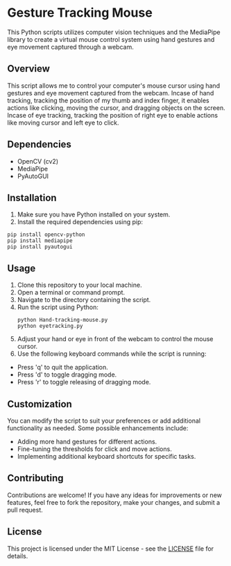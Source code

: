 # Gesture Tracking Mouse

This Python scripts utilizes computer vision techniques and the MediaPipe library to create a virtual mouse control system using hand gestures and eye movement captured through a webcam.

## Overview

This script allows me to control your computer's mouse cursor using hand gestures and eye movement captured from the webcam. 
Incase of hand tracking, tracking the position of my thumb and index finger, it enables actions like clicking, moving the cursor, and dragging objects on the screen.
Incase of eye tracking, tracking the position of right eye to enable actions like moving cursor and left eye to click.

## Dependencies

- OpenCV (cv2)
- MediaPipe
- PyAutoGUI

## Installation

1. Make sure you have Python installed on your system.
2. Install the required dependencies using pip:
 ```
pip install opencv-python
pip install mediapipe
pip install pyautogui
```
   
## Usage

1. Clone this repository to your local machine.
2. Open a terminal or command prompt.
3. Navigate to the directory containing the script.
4. Run the script using Python:
   ```
   python Hand-tracking-mouse.py
   python eyetracking.py
   ```
5. Adjust your hand or eye in front of the webcam to control the mouse cursor. 
6. Use the following keyboard commands while the script is running:
- Press 'q' to quit the application.
- Press 'd' to toggle dragging mode.
- Press 'r' to toggle releasing of dragging mode.

## Customization

You can modify the script to suit your preferences or add additional functionality as needed. Some possible enhancements include:
- Adding more hand gestures for different actions.
- Fine-tuning the thresholds for click and move actions.
- Implementing additional keyboard shortcuts for specific tasks.

## Contributing

Contributions are welcome! If you have any ideas for improvements or new features, feel free to fork the repository, make your changes, and submit a pull request.

## License

This project is licensed under the MIT License - see the [LICENSE](LICENSE) file for details.


